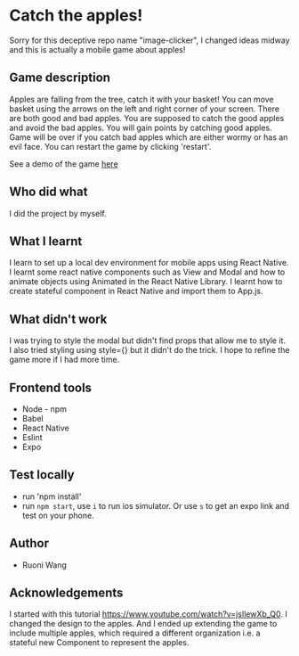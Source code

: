 # Catch the apples!

Sorry for this deceptive repo name "image-clicker", I changed ideas midway and this is actually a mobile game about apples!

## Game description
Apples are falling from the tree, catch it with your basket! You can move basket using the arrows on the left and right corner of your screen. There are both good and bad apples. You are supposed to catch the good apples and avoid the bad apples. You will gain points by catching good apples. Game will be over if you catch bad apples which are either wormy or has an evil face. You can restart the game by clicking 'restart'.

See a demo of the game [here](https://vimeo.com/user89783947/review/291129551/20378f19e5)

## Who did what
I did the project by myself.

## What I learnt
I learn to set up a local dev environment for mobile apps using React Native. I learnt some react native components such as View and Modal and how to animate objects using Animated in the React Native Library. I learnt how to create stateful component in React Native and import them to App.js.

## What didn't work
I was trying to style the modal but didn't find props that allow me to style it. I also tried styling using style={} but it didn't do the trick. I hope to refine the game more if I had more time.

## Frontend tools
- Node - npm
- Babel
- React Native
- Eslint
- Expo

## Test locally
- run 'npm install'
- run `npm start`, use `i` to run ios simulator. Or use `s` to get an expo link and test on your phone.

## Author
- Ruoni Wang

## Acknowledgements
I started with this tutorial https://www.youtube.com/watch?v=jsIlewXb_Q0. I changed the design to the apples. And I ended up extending the game to include multiple apples, which required a different organization i.e. a stateful new Component to represent the apples.
